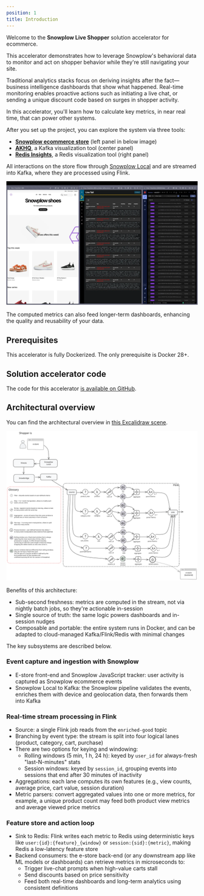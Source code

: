 ```yaml
---
position: 1
title: Introduction
---
```


Welcome to the **Snowplow Live Shopper** solution accelerator for ecommerce.

This accelerator demonstrates how to leverage Snowplow's behavioral data to monitor and act on shopper behavior while they're still navigating your site.

Traditional analytics stacks focus on deriving insights after the fact—business intelligence dashboards that show what happened. Real-time monitoring enables proactive actions such as initiating a live chat, or sending a unique discount code based on surges in shopper activity.

In this accelerator, you'll learn how to calculate key metrics, in near real time, that can power other systems.

After you set up the project, you can explore the system via three tools:
- [**Snowplow ecommerce store**](https://github.com/snowplow-industry-solutions/ecommerce-nextjs-example-store) (left panel in below image)
- [**AKHQ**](https://akhq.io/), a Kafka visualization tool (center panel)
- [**Redis Insights**](https://redis.io/insight/), a Redis visualization tool (right panel)

All interactions on the store flow through [Snowplow Local](https://github.com/snowplow-incubator/snowplow-local) and are streamed into Kafka, where they are processed using Flink.

![live-shopper-introduction.webp](./images/live-shopper-introduction.webp)

The computed metrics can also feed longer-term dashboards, enhancing the quality and reusability of your data.

## Prerequisites

This accelerator is fully Dockerized. The only prerequisite is Docker 28+.

## Solution accelerator code

The code for this accelerator [is available on GitHub](https://github.com/snowplow-industry-solutions/flink-live-shopper).

## Architectural overview

You can find the architectural overview in [this Excalidraw scene](https://link.excalidraw.com/l/E5gTPZc8rA/8vfgGl2Soqx).

![live-shopper-setup-architecture.svg](./images/live-shopper-setup-architecture.svg)

Benefits of this architecture:
- Sub-second freshness: metrics are computed in the stream, not via nightly batch jobs, so they're actionable in-session
- Single source of truth: the same logic powers dashboards and in-session nudges
- Composable and portable: the entire system runs in Docker, and can be adapted to cloud-managed Kafka/Flink/Redis with minimal changes

The key subsystems are described below.

### Event capture and ingestion with Snowplow

- E-store front-end and Snowplow JavaScript tracker: user activity is captured as Snowplow ecommerce events
- Snowplow Local to Kafka: the Snowplow pipeline validates the events, enriches them with device and geolocation data, then forwards them into Kafka

### Real-time stream processing in Flink

- Source: a single Flink job reads from the `enriched-good` topic
- Branching by event type: the stream is split into four logical lanes (product, category, cart, purchase)
- There are two options for keying and windowing:
  - Rolling windows (5 min, 1 h, 24 h): keyed by `user_id` for always-fresh "last-N-minutes" stats
  - Session windows: keyed by `session_id`, grouping events into sessions that end after 30 minutes of inactivity
- Aggregations: each lane computes its own features (e.g., view counts, average price, cart value, session duration)
- Metric parsers: convert aggregated values into one or more metrics, for example, a unique product count may feed both product view metrics and average viewed price metrics

### Feature store and action loop

- Sink to Redis: Flink writes each metric to Redis using deterministic keys like `user:{id}:{feature}_{window}` or `session:{sid}:{metric}`, making Redis a low-latency feature store
- Backend consumers: the e-store back-end (or any downstream app like ML models or dashboards) can retrieve metrics in microseconds to:
  - Trigger live-chat prompts when high-value carts stall
  - Send discounts based on price sensitivity
  - Feed both real-time dashboards and long-term analytics using consistent definitions
